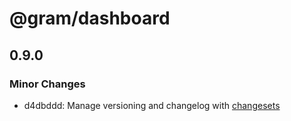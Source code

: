 # @gram/dashboard

## 0.9.0

### Minor Changes

- d4dbddd: Manage versioning and changelog with [changesets](https://github.com/changesets/changesets)
